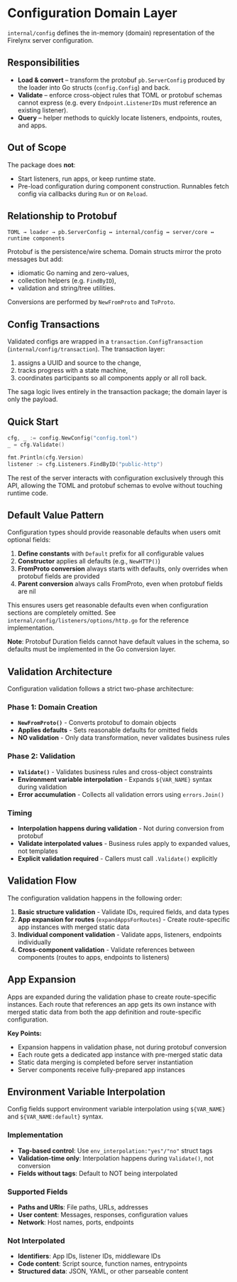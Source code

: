 # Configuration Domain Layer

`internal/config` defines the in-memory (domain) representation of the Firelynx server configuration.

## Responsibilities

* **Load & convert** – transform the protobuf `pb.ServerConfig` produced by the loader into Go structs (`config.Config`) and back.
* **Validate** – enforce cross-object rules that TOML or protobuf schemas cannot express (e.g. every `Endpoint.ListenerIDs` must reference an existing listener).
* **Query** – helper methods to quickly locate listeners, endpoints, routes, and apps.

## Out of Scope

The package does **not**:

* Start listeners, run apps, or keep runtime state.
* Pre-load configuration during component construction. Runnables fetch config via callbacks during `Run` or on `Reload`.

## Relationship to Protobuf

```text
TOML → loader → pb.ServerConfig ↔ internal/config ↔ server/core ↔ runtime components
```

Protobuf is the persistence/wire schema. Domain structs mirror the proto messages but add:

* idiomatic Go naming and zero-values,
* collection helpers (e.g. `FindByID`),
* validation and string/tree utilities.

Conversions are performed by `NewFromProto` and `ToProto`.

## Config Transactions

Validated configs are wrapped in a `transaction.ConfigTransaction` (`internal/config/transaction`). The transaction layer:

1. assigns a UUID and source to the change,
2. tracks progress with a state machine,
3. coordinates participants so all components apply or all roll back.

The saga logic lives entirely in the transaction package; the domain layer is only the payload.

## Quick Start

```go
cfg, _ := config.NewConfig("config.toml")
_ = cfg.Validate()

fmt.Println(cfg.Version)
listener := cfg.Listeners.FindByID("public-http")
```

The rest of the server interacts with configuration exclusively through this API, allowing the TOML and protobuf schemas to evolve without touching runtime code.

## Default Value Pattern

Configuration types should provide reasonable defaults when users omit optional fields:

1. **Define constants** with `Default` prefix for all configurable values
2. **Constructor** applies all defaults (e.g., `NewHTTP()`)
3. **FromProto conversion** always starts with defaults, only overrides when protobuf fields are provided
4. **Parent conversion** always calls FromProto, even when protobuf fields are nil

This ensures users get reasonable defaults even when configuration sections are completely omitted. See `internal/config/listeners/options/http.go` for the reference implementation.

**Note**: Protobuf Duration fields cannot have default values in the schema, so defaults must be implemented in the Go conversion layer.

## Validation Architecture

Configuration validation follows a strict two-phase architecture:

### Phase 1: Domain Creation
- **`NewFromProto()`** - Converts protobuf to domain objects
- **Applies defaults** - Sets reasonable defaults for omitted fields
- **NO validation** - Only data transformation, never validates business rules

### Phase 2: Validation
- **`Validate()`** - Validates business rules and cross-object constraints
- **Environment variable interpolation** - Expands `${VAR_NAME}` syntax during validation
- **Error accumulation** - Collects all validation errors using `errors.Join()`

### Timing
- **Interpolation happens during validation** - Not during conversion from protobuf
- **Validate interpolated values** - Business rules apply to expanded values, not templates
- **Explicit validation required** - Callers must call `.Validate()` explicitly

## Validation Flow

The configuration validation happens in the following order:

1. **Basic structure validation** - Validate IDs, required fields, and data types
2. **App expansion for routes** (`expandAppsForRoutes`) - Create route-specific app instances with merged static data
3. **Individual component validation** - Validate apps, listeners, endpoints individually
4. **Cross-component validation** - Validate references between components (routes to apps, endpoints to listeners)

## App Expansion

Apps are expanded during the validation phase to create route-specific instances. Each route that references an app gets its own instance with merged static data from both the app definition and route-specific configuration.

**Key Points:**
- Expansion happens in validation phase, not during protobuf conversion
- Each route gets a dedicated app instance with pre-merged static data
- Static data merging is completed before server instantiation
- Server components receive fully-prepared app instances

## Environment Variable Interpolation

Config fields support environment variable interpolation using `${VAR_NAME}` and `${VAR_NAME:default}` syntax.

### Implementation
- **Tag-based control**: Use `env_interpolation:"yes"/"no"` struct tags
- **Validation-time only**: Interpolation happens during `Validate()`, not conversion
- **Fields without tags**: Default to NOT being interpolated

### Supported Fields
- **Paths and URIs**: File paths, URLs, addresses
- **User content**: Messages, responses, configuration values
- **Network**: Host names, ports, endpoints

### Not Interpolated
- **Identifiers**: App IDs, listener IDs, middleware IDs
- **Code content**: Script source, function names, entrypoints
- **Structured data**: JSON, YAML, or other parseable content